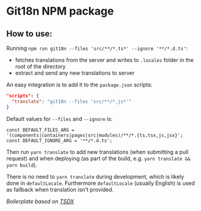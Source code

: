 # Git18n NPM package

## How to use:

Running `npm run git18n --files 'src/**/*.ts*' --ignore '**/*.d.ts'`:

- fetches translations from the server and writes to `.locales` folder in the root of the directory
- extract and send any new translations to server

An easy integration is to add it to the `package.json` scripts:

```json
"scripts": {
  "translate": "git18n --files 'src/**/*.js*'"
}
```

Default values for `--files` and `--ignore` is:

```
const DEFAULT_FILES_ARG = '(components|containers|pages|src|modules)/**/*.{ts,tsx,js,jsx}';
const DEFAULT_IGNORE_ARG = '**/*.d.ts';
```

Then run `yarn translate` to add new translations (when submitting a pull request) and when deploying (as part of the build, e.g. `yarn translate && yarn build`).

There is no need to `yarn translate` during development, which is likely done in `defaultLocale`. Furthermore `defaultLocale` (usually English) is used as fallback when translation isn't provided.

_Boilerplate based on [TSDX](https://github.com/jaredpalmer/tsdx)_
